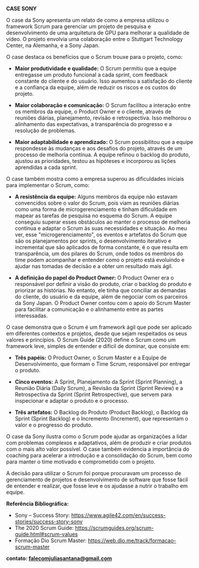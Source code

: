 **CASE SONY**

O case da Sony apresenta um relato de como a empresa utilizou o framework Scrum para gerenciar um projeto de pesquisa e desenvolvimento de uma arquitetura de GPU para melhorar a qualidade de vídeo. O projeto envolvia uma colaboração entre o Stuttgart Technology Center, na Alemanha, e a Sony Japan.

O case destaca os benefícios que o Scrum trouxe para o projeto, como:

- **Maior produtividade e qualidade:** O Scrum permitiu que a equipe entregasse um produto funcional a cada sprint, com feedback constante do cliente e do usuário. Isso aumentou a satisfação do cliente e a confiança da equipe, além de reduzir os riscos e os custos do projeto.

- **Maior colaboração e comunicação:** O Scrum facilitou a interação entre os membros da equipe, o Product Owner e o cliente, através de reuniões diárias, planejamento, revisão e retrospectiva. Isso melhorou o alinhamento das expectativas, a transparência do progresso e a resolução de problemas.

- **Maior adaptabilidade e aprendizado:** O Scrum possibilitou que a equipe respondesse às mudanças e aos desafios do projeto, através de um processo de melhoria contínua. A equipe refinou o backlog do produto, ajustou as prioridades, testou as hipóteses e incorporou as lições aprendidas a cada sprint.

O case também mostra como a empresa superou as dificuldades iniciais para implementar o Scrum, como:

- **A resistência da equipe:** Alguns membros da equipe não estavam convencidos sobre o valor do Scrum, pois viam as reuniões diárias como uma forma de microgerenciamento e tinham dificuldade em mapear as tarefas de pesquisa no esquema do Scrum. A equipe conseguiu superar esses obstáculos ao manter o processo de melhoria contínua e adaptar o Scrum às suas necessidades e situação. Ao meu ver, esse "microgerenciamento", os eventos e artefatos do Scrum que são os planejamentos por sprints, o desenvolvimento iterativo e incremental que são aplicados de forma constante, é o que resulta em transparência, um dos pilares do Scrum, onde todos os membros do time podem acompanhar e entender como o projeto está evoluindo e ajudar nas tomadas de decisão e a obter um resultado mais ágil.

- **A definição do papel do Product Owner:** O Product Owner era o responsável por definir a visão do produto, criar o backlog do produto e priorizar as histórias. No entanto, ele tinha que conciliar as demandas do cliente, do usuário e da equipe, além de negociar com os parceiros da Sony Japan. O Product Owner contou com o apoio do Scrum Master para facilitar a comunicação e o alinhamento entre as partes interessadas.

O case demonstra que o Scrum é um framework ágil que pode ser aplicado em diferentes contextos e projetos, desde que sejam respeitados os seus valores e princípios. O Scrum Guide (2020) define o Scrum como um framework leve, simples de entender e difícil de dominar, que consiste em:

- **Três papéis:** O Product Owner, o Scrum Master e a Equipe de Desenvolvimento, que formam o Time Scrum, responsável por entregar o produto.

- **Cinco eventos:** A Sprint, Planejamento da Sprint (Sprint Planning), a Reunião Diária (Daily Scrum), a Revisão da Sprint (Sprint Review) e a Retrospectiva da Sprint (Sprint Retrospective), que servem para inspecionar e adaptar o produto e o processo.

- **Três artefatos:** O Backlog do Produto (Product Backlog), o Backlog da Sprint (Sprint Backlog) e o Incremento (Increment), que representam o valor e o progresso do produto.

O case da Sony ilustra como o Scrum pode ajudar as organizações a lidar com problemas complexos e adaptativos, além de produzir e criar produtos com o mais alto valor possível. O case também evidencia a importância do coaching para acelerar a introdução e a consolidação do Scrum, bem como para manter o time motivado e comprometido com o projeto.

A decisão para utilizar o Scrum foi porque procuravam um processo de gerenciamento de projetos e desenvolvimento de software que fosse fácil de entender e realizar, que fosse leve e os ajudasse a nutrir o trabalho em equipe.

**Referência Bibliográfica:**

- Sony – Success Story: https://www.agile42.com/en/success-stories/success-story-sony
- The 2020 Scrum Guide: https://scrumguides.org/scrum-guide.html#scrum-values
- Formação Dio Scrum Master: https://web.dio.me/track/formacao-scrum-master

**contato: falecomjuliasantana@gmail.com**
